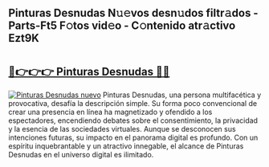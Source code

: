 ## Pinturas Desnudas N𝚞𝚎vos desn𝚞dos filtr𝚊dos - Parts-Ft5 F𝚘tos vid𝚎o - C𝚘ntenido atr𝚊ctivo Ezt9K

# <h2><a href="http://mb3463e.tromn.icu/?c=Pinturas+Desnudas">🔗👉👉👉 Pinturas Desnudas 🔗🔗</a></h2>

[![Pinturas Desnudas nuevo](https://i.imgur.com/pEAQMta.gif)](http://mb3463e.tromn.icu/?c=Pinturas+Desnudas)
Pinturas Desnudas, una persona multifacética y provocativa, desafía la descripción simple. Su forma poco convencional de crear una presencia en línea ha magnetizado y ofendido a los espectadores, encendiendo debates sobre el consentimiento, la privacidad y la esencia de las sociedades virtuales. Aunque se desconocen sus intenciones futuras, su impacto en el panorama digital es profundo. Con un espíritu inquebrantable y un atractivo innegable, el alcance de Pinturas Desnudas en el universo digital es ilimitado.
